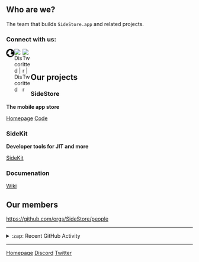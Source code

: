 <!-- 
Docs: How to use GitHub README and actions to auto-generate embedded content.
https://github.com/anuraghazra/github-readme-stats
https://www.youtube.com/watch?v=n6d4KHSKqGk
https://github.com/rahuldkjain/github-profile-readme-generator
 -->

## Who are we?

The team that builds `SideStore.app` and related projects.

### Connect with us:

<!--
[![Website](https://img.shields.io/website?label=sidestore.io&style=for-the-badge&url=https://sidestore.io)](https://sidestore.io)
[![Twitter Follow](https://img.shields.io/twitter/follow/sidestore_io?color=1DA1F2&logo=twitter&style=for-the-badge)](https://twitter.com/intent/follow?original_referer=https%3A%2F%2Fgithub.com%2Fsidestore&screen_name=sidestore)
[![GitHub Followers](https://img.shields.io/github/followers/sidestore?style=for-the-badge)]()
[![GitHub Sponsors](https://img.shields.io/github/sponsors/sidestore?style=for-the-badge
)]() 
-->

[<img align="left" alt="sidestore.io" width="22px" src="https://raw.githubusercontent.com/iconic/open-iconic/master/svg/globe.svg" />][website]
[<img align="left" alt="Discord | Discord" width="22px" src="https://cdn.jsdelivr.net/npm/simple-icons@v3/icons/discord.svg" />][discord]
[<img align="left" alt="Twitter | Twitter" width="22px" src="https://cdn.jsdelivr.net/npm/simple-icons@v3/icons/twitter.svg" />][twitter]

<br />
<br />

## Our projects

### SideStore

__The mobile app store__

[Homepage][website]
[Code][git.sidestore]

### SideKit

__Developer tools for JIT and more__

[SideKit][git.sidekit]

### Documenation

[Wiki][wiki]

## Our members

https://github.com/orgs/SideStore/people

---

<details>
  <summary>:zap: Recent GitHub Activity</summary>

<!--START_SECTION:activity-->
1. 🎉 Merged PR [#10](https://github.com/SideStore/SideServer-Windows/pull/10) in [SideStore/SideServer-Windows](https://github.com/SideStore/SideServer-Windows)
2. 💪 Opened PR [#10](https://github.com/SideStore/SideServer-Windows/pull/10) in [SideStore/SideServer-Windows](https://github.com/SideStore/SideServer-Windows)
3. 🎉 Merged PR [#21](https://github.com/SideStore/Community-Source/pull/21) in [SideStore/Community-Source](https://github.com/SideStore/Community-Source)
4. 💪 Opened PR [#21](https://github.com/SideStore/Community-Source/pull/21) in [SideStore/Community-Source](https://github.com/SideStore/Community-Source)
5. 🎉 Merged PR [#20](https://github.com/SideStore/Community-Source/pull/20) in [SideStore/Community-Source](https://github.com/SideStore/Community-Source)
6. ❗️ Opened issue [#297](https://github.com/SideStore/SideStore/issues/297) in [SideStore/SideStore](https://github.com/SideStore/SideStore)
7. 🗣 Commented on [#9](https://github.com/SideStore/SideStore-Docs/issues/9) in [SideStore/SideStore-Docs](https://github.com/SideStore/SideStore-Docs)
8. 💪 Opened PR [#20](https://github.com/SideStore/Community-Source/pull/20) in [SideStore/Community-Source](https://github.com/SideStore/Community-Source)
9. 🎉 Merged PR [#10](https://github.com/SideStore/SideStore-Docs/pull/10) in [SideStore/SideStore-Docs](https://github.com/SideStore/SideStore-Docs)
10. 🗣 Commented on [#9](https://github.com/SideStore/SideStore-Docs/issues/9) in [SideStore/SideStore-Docs](https://github.com/SideStore/SideStore-Docs)
11. ❌ Closed PR [#8](https://github.com/SideStore/SideStore-Docs/pull/8) in [SideStore/SideStore-Docs](https://github.com/SideStore/SideStore-Docs)
12. 🎉 Merged PR [#5](https://github.com/SideStore/SideStore-Docs/pull/5) in [SideStore/SideStore-Docs](https://github.com/SideStore/SideStore-Docs)
13. 🎉 Merged PR [#4](https://github.com/SideStore/SideStore-Docs/pull/4) in [SideStore/SideStore-Docs](https://github.com/SideStore/SideStore-Docs)
14. ❌ Closed PR [#6](https://github.com/SideStore/SideStore-Docs/pull/6) in [SideStore/SideStore-Docs](https://github.com/SideStore/SideStore-Docs)
15. ❌ Reopened PR [#6](https://github.com/SideStore/SideStore-Docs/pull/6) in [SideStore/SideStore-Docs](https://github.com/SideStore/SideStore-Docs)
16. ❌ Closed PR [#6](https://github.com/SideStore/SideStore-Docs/pull/6) in [SideStore/SideStore-Docs](https://github.com/SideStore/SideStore-Docs)
17. 🗣 Commented on [#295](https://github.com/SideStore/SideStore/issues/295) in [SideStore/SideStore](https://github.com/SideStore/SideStore)
18. 🗣 Commented on [#296](https://github.com/SideStore/SideStore/issues/296) in [SideStore/SideStore](https://github.com/SideStore/SideStore)
19. 🗣 Commented on [#295](https://github.com/SideStore/SideStore/issues/295) in [SideStore/SideStore](https://github.com/SideStore/SideStore)
20. ❗️ Closed issue [#296](https://github.com/SideStore/SideStore/issues/296) in [SideStore/SideStore](https://github.com/SideStore/SideStore)
<!--END_SECTION:activity-->

</details>

---

[Homepage][patreon] [Discord][discord] [Twitter][twitter]

<!--
- [Patreon][patreon]
- [OpenCollective][opencollective]
- [YouTube][youtube]
-->

[website]: https://sidestore.io
[wiki]: https://wiki.sidestore.io
[twitter]: https://twitter.com/sidestore_io
[discord]: https://discord.gg/CacsuuzsBq
[youtube]: https://youtube.com/TODO
[patreon]: https://www.patreon.com/SideStore
[opencollective]: https://opencollective.com/TODO
[git.sidestore]: https://github.com/SideStore/SideStore/
[git.sidekit]: https://github.com/SideStore/SideKit

